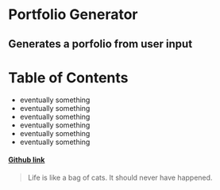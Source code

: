 

# Portfolio Generator

## Generates a porfolio from user input
# Table of Contents
- eventually something
- eventually something
- eventually something
- eventually something
- eventually something
- eventually something
#### [Github link](https://github.com)



> Life is like a bag of cats. It should never have happened.
    